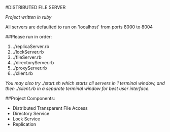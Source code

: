 #DISTRIBUTED FILE SERVER

*Project written in ruby*

All servers are defaulted to run on 'localhost' from ports 8000 to 8004

##Please run in order: 
1. ./replicaServer.rb
2. ./lockServer.rb
3. ./fileServer.rb
4. ./directoryServer.rb
5. ./proxyServer.rb
6. ./client.rb

*You may also try ./start.sh which starts all servers in 1 terminal window, and then ./client.rb in a separate terminal window for best user interface.*

##Project Components:
* Distributed Transparent File Access
* Directory Service
* Lock Service
* Replication
